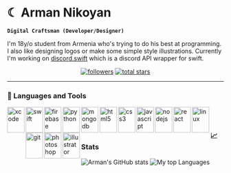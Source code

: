 # ☾ Arman Nikoyan

**`Digital Craftsman (Developer/Designer)`**

I'm 18y/o student from Armenia who's trying to do his best at programming. I also like designing logos or make some simple style illustrations. Currently I'm working on [discord.swift](https://github.com/namrabtw/discord.swift) which is a discord API wrapper for swift.

<p align="center">
  <a href="https://github.com/namrabtw?tab=followers">
    <img alt="followers" title="Follow me on Github" src="https://custom-icon-badges.demolab.com/github/followers/namrabtw?color=236ad3&labelColor=1155ba&style=for-the-badge&logo=person-add&label=Followers&logoColor=white"/></a>
  <a href="https://github.com/namrabtw?tab=repositories&sort=stargazers">
    <img alt="total stars" title="Total stars on GitHub" src="https://custom-icon-badges.demolab.com/github/stars/namrabtw?color=55960c&style=for-the-badge&labelColor=488207&logo=star"/></a>
</p>

---

### 🧰 Languages and Tools
<img align="left" alt="xcode" width="40px" height="60px" style="padding-bottom: 10px;" src="https://cdn.jsdelivr.net/gh/devicons/devicon/icons/xcode/xcode-original.svg" />
<img align="left" alt="swift" width="40px" height="60px" src="https://cdn.jsdelivr.net/gh/devicons/devicon/icons/swift/swift-original.svg" />
<img align="left" alt="firebase" width="40px" height="60px" src="https://cdn.jsdelivr.net/gh/devicons/devicon/icons/firebase/firebase-plain.svg" />

<img align="left" alt="python" width="40px" height="60px" src="https://cdn.jsdelivr.net/gh/devicons/devicon/icons/python/python-original.svg" />
<img align="left" alt="mongodb" width="40px" height="60px" src="https://cdn.jsdelivr.net/gh/devicons/devicon/icons/mongodb/mongodb-original.svg" />

<img align="left" alt="html5" width="40px" height="60px" src="https://cdn.jsdelivr.net/gh/devicons/devicon/icons/html5/html5-original.svg" />
<img align="left" alt="css3" width="40px" height="60px" src="https://cdn.jsdelivr.net/gh/devicons/devicon/icons/css3/css3-original.svg" />
<img align="left" alt="javascript" width="40px" height="60px" src="https://cdn.jsdelivr.net/gh/devicons/devicon/icons/javascript/javascript-original.svg" />

<img align="left" alt="nodejs" width="40px" height="60px" src="https://cdn.jsdelivr.net/gh/devicons/devicon/icons/nodejs/nodejs-original.svg" />
<img align="left" alt="react" width="40px" height="60px" src="https://cdn.jsdelivr.net/gh/devicons/devicon/icons/react/react-original.svg" />

<img align="left" alt="linux" width="40px" height="60px" src="https://cdn.jsdelivr.net/gh/devicons/devicon/icons/linux/linux-original.svg" />
<img align="left" alt="git" width="40px" height="60px" src="https://cdn.jsdelivr.net/gh/devicons/devicon/icons/git/git-original.svg" />

<img align="left" alt="photoshop" width="40px" height="60px" src="https://cdn.jsdelivr.net/gh/devicons/devicon/icons/photoshop/photoshop-plain.svg" />
<img align="left" alt="illustrator" width="40px" height="60px" src="https://cdn.jsdelivr.net/gh/devicons/devicon/icons/illustrator/illustrator-plain.svg" />

<br>

#

### 📈 Stats
![Arman's GitHub stats](https://github-readme-stats.vercel.app/api?username=namrabtw&show_icons=true&theme=bear)
![My top Languages](https://github-readme-stats.vercel.app/api/top-langs/?username=namrabtw&layout=compact&theme=bear)
